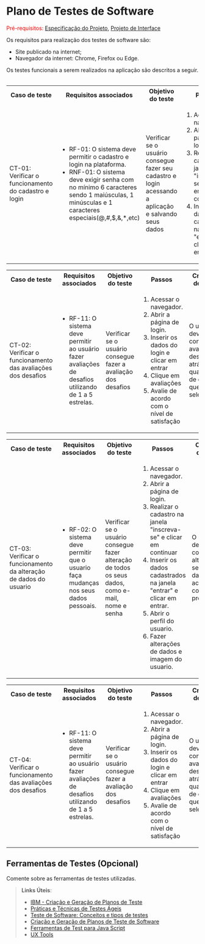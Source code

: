 # Plano de Testes de Software

<span style="color:red">Pré-requisitos: <a href="https://github.com/ICEI-PUC-Minas-PMV-ADS/ads-e1-exemplo-vida-de-estudante/tree/main/documentos/02-Especificação%20do%20Projeto.md"> Especificação do Projeto</a></span>, <a href="https://github.com/ICEI-PUC-Minas-PMV-ADS/ads-e1-exemplo-vida-de-estudante/tree/main/documentos/04-Projeto%20de%20Interface.md"> Projeto de Interface</a>

Os requisitos para realização dos testes de software são:
<ul><li>Site publicado na internet;</li>
<li>Navegador da internet: Chrome, Firefox ou Edge.</li>
</ul>

Os testes funcionais a serem realizados na aplicação são descritos a seguir.

<table>
 

 
<table>
 <tr>
  <th>Caso de teste</th>
  <th>Requisitos associados</th>
  <th>Objetivo do teste</th>
  <th>Passos</th>
  <th>Critérios de êxito</th>
  <th>Responsável</th>
 </tr>
 <tr>
  <td>CT-01: Verificar o funcionamento do cadastro e login</td>
  <td>
   <ul>
    <li>RF-01:	O sistema deve permitir o cadastro e login na plataforma.</li>
   <li>RNF-01:	O sistema deve exigir senha com no mínimo 6 caracteres sendo 1 maiúsculas, 1 minúsculas e 1 caracteres especiais(@,#,$,&,*,etc)</li>
    
   </ul>
  </td>
  <td>Verificar se o usuário consegue fazer seu cadastro e login acessando a aplicação e salvando seus dados</td>
  <td>
   <ol>
    <li>Acessar o navegador.</li>
    <li>Abrir a página de login.</li>
    <li>Realizar o cadastro na janela "inscreva-se" e clicar em continuar</li>
    <li>Inserir os dados cadastrados na janela "entrar" e clicar em entrar.</li>
   </ol>
   </td>
  <td>Os deve conseguir acessar a homepage tendo seus dados (nome, email e senha) salvos.</td>
  <td>Artur</td>
 </tr>
</table>
<table>
 <tr>
  <th>Caso de teste</th>
  <th>Requisitos associados</th>
  <th>Objetivo do teste</th>
  <th>Passos</th>
  <th>Critérios de êxito</th>
  <th>Responsável</th>
 </tr>
 <tr>
  <td>CT-02: Verificar o funcionamento das avaliações dos desafios </td>
  <td>
   <ul>
    <li>RF-11: O sistema deve permitir ao usuário fazer avaliações de desafios utilizando de 1 a 5 estrelas.</li> 
   </ul>
  </td>
  <td>Verificar se o usuário consegue fazer a avaliação dos desafios</td>
  <td>
   <ol>
    <li>Acessar o navegador.</li>
    <li>Abrir a página de login.</li>
    <li>Inserir os dados do login e clicar em entrar</li>
    <li>Clique em avaliações</li>
    <li>Avalie de acordo com o nível de satisfação</li>
   </ol>
   </td>
  <td>O usuário deve conseguir avaliar o desafio atráves da quantidade de estrelas que ele selecionar.</td>
  <td>Sharon</td>
 </tr>
</table>


<table>
 <tr>
  <th>Caso de teste</th>
  <th>Requisitos associados</th>
  <th>Objetivo do teste</th>
  <th>Passos</th>
  <th>Critérios de êxito</th>
  <th>Responsável</th>
 </tr>
 <tr>
  <td>CT-03: Verificar o funcionamento da alteração de dados do usuario</td>
  <td>
   <ul>
    <li>RF-02:	O sistema deve permitir que o usuario faça mudanças nos seus dados pessoais.</li>
 
    
   </ul>
  </td>
  <td>Verificar se o usuário consegue fazer alteração de todos os seus dados, como e-mail, nome e senha</td>
  <td>
   <ol>
    <li>Acessar o navegador.</li>
    <li>Abrir a página de login.</li>
    <li>Realizar o cadastro na janela "inscreva-se" e clicar em continuar</li>
    <li>Inserir os dados cadastrados na janela "entrar" e clicar em entrar.</li>
    <li>Abrir o perfil do usuario.</li>
    <li>Fazer alterações de dados e imagem do usuario.</li>
   </ol>
   </td>
  <td>O usuario deve conseguir alterar seus dados de acordo com sua preferencia</td>
  <td>Gabriel Almeida</td>
 </tr>
</table>

<table>
 <tr>
  <th>Caso de teste</th>
  <th>Requisitos associados</th>
  <th>Objetivo do teste</th>
  <th>Passos</th>
  <th>Critérios de êxito</th>
  <th>Responsável</th>
 </tr>
 <tr>
  <td>CT-04: Verificar o funcionamento das avaliações dos desafios </td>
  <td>
   <ul>
    <li>RF-11: O sistema deve permitir ao usuário fazer avaliações de desafios utilizando de 1 a 5 estrelas.</li> 
   </ul>
  </td>
  <td>Verificar se o usuário consegue fazer a avaliação dos desafios</td>
  <td>
   <ol>
    <li>Acessar o navegador.</li>
    <li>Abrir a página de login.</li>
    <li>Inserir os dados do login e clicar em entrar</li>
    <li>Clique em avaliações</li>
    <li>Avalie de acordo com o nível de satisfação</li>
   </ol>
   </td>
  <td>O usuário deve conseguir avaliar o desafio atráves da quantidade de estrelas que ele selecionar.</td>
  <td>Sharon</td>
 </tr>
</table>


## Ferramentas de Testes (Opcional)

Comente sobre as ferramentas de testes utilizadas.
 
> **Links Úteis**:
> - [IBM - Criação e Geração de Planos de Teste](https://www.ibm.com/developerworks/br/local/rational/criacao_geracao_planos_testes_software/index.html)
> - [Práticas e Técnicas de Testes Ágeis](http://assiste.serpro.gov.br/serproagil/Apresenta/slides.pdf)
> -  [Teste de Software: Conceitos e tipos de testes](https://blog.onedaytesting.com.br/teste-de-software/)
> - [Criação e Geração de Planos de Teste de Software](https://www.ibm.com/developerworks/br/local/rational/criacao_geracao_planos_testes_software/index.html)
> - [Ferramentas de Test para Java Script](https://geekflare.com/javascript-unit-testing/)
> - [UX Tools](https://uxdesign.cc/ux-user-research-and-user-testing-tools-2d339d379dc7)
